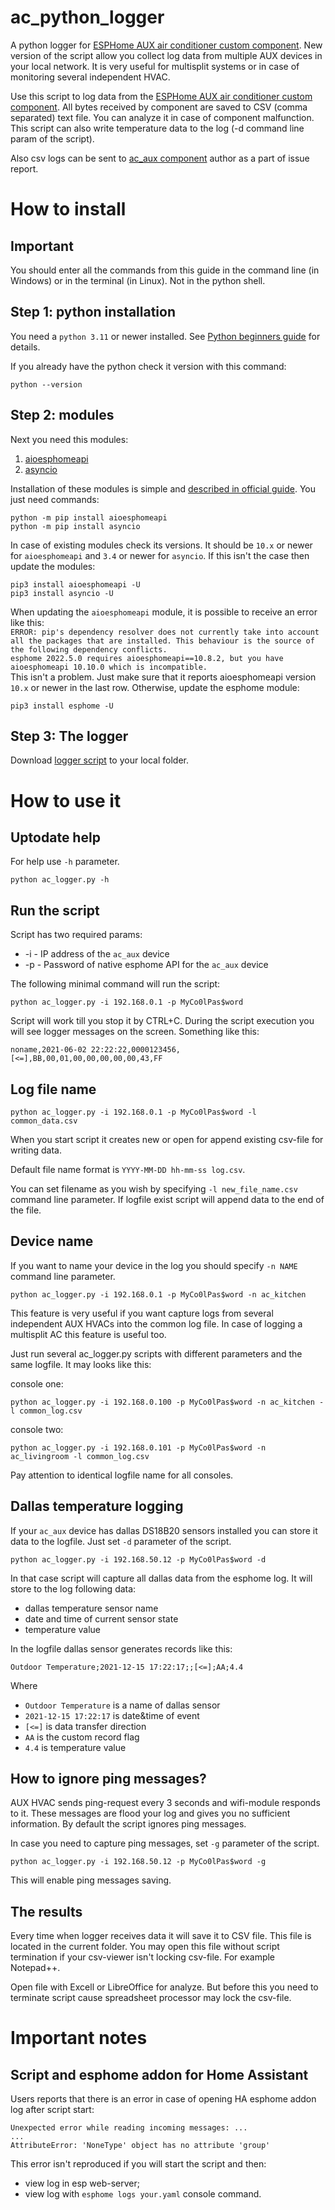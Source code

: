 # ac_python_logger #
A python logger for [ESPHome AUX air conditioner custom component](https://github.com/GrKoR/esphome_aux_ac_component).
New version of the script allow you collect log data from multiple AUX devices in your local network. It is very useful for multisplit systems or in case of monitoring several independent HVAC.

Use this script to log data from the [ESPHome AUX air conditioner custom component](https://github.com/GrKoR/esphome_aux_ac_component).
All bytes received by component are saved to CSV (comma separated) text file. You can analyze it in case of component malfunction.
This script can also write temperature data to the log (-d command line param of the script). 

Also csv logs can be sent to [ac_aux component](https://github.com/GrKoR/esphome_aux_ac_component) author as a part of issue report.

# How to install #

## Important
You should enter all the commands from this guide in the command line (in Windows) or in the terminal (in Linux). Not in the python shell.

## Step 1: python installation ##
You need a `python 3.11` or newer installed. See [Python beginners guide](https://wiki.python.org/moin/BeginnersGuide) for details.

If you already have the python check it version with this command:
```
python --version
```

## Step 2: modules ##
Next you need this modules:
1. [aioesphomeapi](https://github.com/esphome/aioesphomeapi)
2. [asyncio](https://docs.python.org/3/library/asyncio.html)

Installation of these modules is simple and [described in official guide](https://docs.python.org/3/installing/index.html). You just need commands:
```
python -m pip install aioesphomeapi
python -m pip install asyncio
```

In case of existing modules check its versions. It should be `10.x` or newer for `aioesphomeapi` and `3.4` or newer for `asyncio`. If this isn't the case then update the modules:
```
pip3 install aioesphomeapi -U
pip3 install asyncio -U
```

When updating the `aioesphomeapi` module, it is possible to receive an error like this:  
`ERROR: pip's dependency resolver does not currently take into account all the packages that are installed. This behaviour is the source of the following dependency conflicts.`  
`esphome 2022.5.0 requires aioesphomeapi==10.8.2, but you have aioesphomeapi 10.10.0 which is incompatible.`  
This isn't a problem. Just make sure that it reports aioesphomeapi version `10.x` or newer in the last row. Otherwise, update the esphome module:
```
pip3 install esphome -U
```

## Step 3: The logger ##
Download [logger script](https://raw.githubusercontent.com/GrKoR/ac_python_logger/main/ac_logger.py) to your local folder.

# How to use it #
## Uptodate help ##
For help use `-h` parameter. 
```
python ac_logger.py -h
```

## Run the script ##
Script has two required params:
- -i - IP address of the `ac_aux` device
- -p - Password of native esphome API for the `ac_aux` device 

The following minimal command will run the script:
```
python ac_logger.py -i 192.168.0.1 -p MyCo0lPas$word
```

Script will work till you stop it by CTRL+C.
During the script execution you will see logger messages on the screen. Something like this:
```
noname,2021-06-02 22:22:22,0000123456,[<=],BB,00,01,00,00,00,00,00,43,FF
```

## Log file name ##
```
python ac_logger.py -i 192.168.0.1 -p MyCo0lPas$word -l common_data.csv
```
When you start script it creates new or open for append existing csv-file for writing data.

Default file name format is `YYYY-MM-DD hh-mm-ss log.csv`.

You can set filename as you wish by specifying `-l new_file_name.csv` command line parameter. If logfile exist script will append data to the end of the file.

## Device name ##
If you want to name your device in the log you should specify `-n NAME` command line parameter.
```
python ac_logger.py -i 192.168.0.1 -p MyCo0lPas$word -n ac_kitchen
```

This feature is very useful if you want capture logs from several independent AUX HVACs into the common log file. In case of logging a multisplit AC this feature is useful too.

Just run several ac_logger.py scripts with different parameters and the same logfile. It may looks like this:

console one:
```
python ac_logger.py -i 192.168.0.100 -p MyCo0lPas$word -n ac_kitchen -l common_log.csv
```

console two:
```
python ac_logger.py -i 192.168.0.101 -p MyCo0lPas$word -n ac_livingroom -l common_log.csv
```

Pay attention to identical logfile name for all consoles.


## Dallas temperature logging ##
If your `ac_aux` device has dallas DS18B20 sensors installed you can store it data to the logfile. Just set `-d` parameter of the script.
```
python ac_logger.py -i 192.168.50.12 -p MyCo0lPas$word -d
```

In that case script will capture all dallas data from the esphome log. It will store to the log following data:
- dallas temperature sensor name
- date and time of current sensor state
- temperature value

In the logfile dallas sensor generates records like this:
```
Outdoor Temperature;2021-12-15 17:22:17;;[<=];AA;4.4
```
Where
- `Outdoor Temperature` is a name of dallas sensor
- `2021-12-15 17:22:17` is date&time of event
- `[<=]` is data transfer direction
- `AA` is the custom record flag
- `4.4` is temperature value

## How to ignore ping messages? ##
AUX HVAC sends ping-request every 3 seconds and wifi-module responds to it. These messages are flood your log and gives you no sufficient information. By default the script ignores ping messages.

In case you need to capture ping messages, set `-g` parameter of the script.
```
python ac_logger.py -i 192.168.50.12 -p MyCo0lPas$word -g
```

This will enable ping messages saving.


## The results ##
Every time when logger receives data it will save it to CSV file. This file is located in the current folder.
You may open this file without script termination if your csv-viewer isn't locking csv-file. For example Notepad++.

Open file with Excell or LibreOffice for analyze. But before this you need to terminate script cause spreadsheet processor may lock the csv-file.

# Important notes #
## Script and esphome addon for Home Assistant ##
Users reports that there is an error in case of opening HA esphome addon log after script start:
```
Unexpected error while reading incoming messages: ...
...
AttributeError: 'NoneType' object has no attribute 'group'
```

This error isn't reproduced if you will start the script and then:
- view log in esp web-server;
- view log with `esphome logs your.yaml` console command. 
